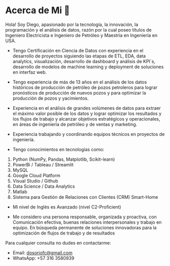# Acerca de Mi 👋

Hola! Soy Diego, apasionado por la tecnología, la innovación, la programación y el análisis de datos,  razón por la cual poseo títulos de Ingeniero Electricista e Ingeniero de Petróleo y Maestría en Ingeniería en USA.  

- Tengo Certificación en Ciencia de Datos con experiencia en el desarrollo de proyectos siguiendo las etapas de ETL, EDA, data analytics, visualización, desarrollo de dashboard y análisis de KPI´s, desarrollo de modelos de machine learning y deployment de soluciones en interfaz web.

- Tengo experiencia de más de 13 años en el análisis de los datos históricos de producción de petróleo de pozos petroleros para lograr pronósticos de producción de nuevos pozos y para optimizar la producción de pozos y yacimientos. 

- Experiencia en el análisis de grandes volúmenes de datos para extraer el máximo valor posible de los datos y lograr optimizar los resultados y los flujos de trabajo y alcanzar objetivos estratégicos y operacionales, en áreas de ingeniería de petróleo y de ventas y marketing.

- Experiencia trabajando y coordinando equipos técnicos en proyectos de ingeniería. 

- Tengo conocimientos en tecnologías como:
 1. Python (NumPy, Pandas, Matplotlib, Scikit-learn)
 2. PowerBi / Tableau / Streamlit
 3. MySQL
 4. Google Cloud Platform
 5. Visual Studio / Github
 6. Data Science / Data Analytics
 7. Matlab
 8. Sistema para Gestión de Relaciones con Clientes (CRM) Smart-Home

- Mi nivel de Inglés es Avanzado (nivel C2-Proficient)

- Me considero una persona responsable, organizada y proactiva, con Comunicación efectiva,  buenas relaciones interpersonales y trabajo en equipo. En búsqueda permanente de soluciones innovadoras para la optimización de flujos de trabajo y de resultados 

Para cualquier consulta no dudes en contactarme:

- Email:     dosoriofc@gmail.com
- WhatsApp:  +57 316 3580939

<!--
**dosoriofc/dosoriofc** is a ✨ _special_ ✨ repository because its `README.md` (this file) appears on your GitHub profile.

Here are some ideas to get you started:

- 🔭 I’m currently working on ...
- 🌱 I’m currently learning ...
- 👯 I’m looking to collaborate on ...
- 🤔 I’m looking for help with ...
- 💬 Ask me about ...
- 📫 How to reach me: ...
- 😄 Pronouns: ...
- ⚡ Fun fact: ...
-->
